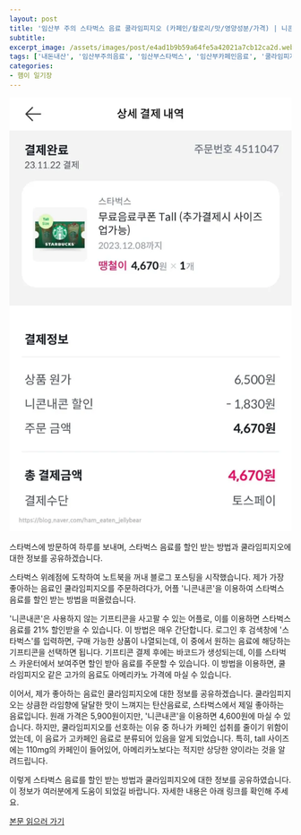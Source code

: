 ```yaml
---
layout: post
title: '임산부 주의 스타벅스 음료 쿨라임피지오 (카페인/칼로리/맛/영양성분/가격) | 니콘내콘 기프티콘 쿠폰 할인 사용법'
subtitle: 
excerpt_image: /assets/images/post/e4ad1b9b59a64fe5a42021a7cb12ca2d.webp
tags: ['내돈내산', '임산부주의음료', '임산부스타벅스', '임산부카페인음료', '쿨라임피지오카페인', '쿨라임피지오칼로리', '쿨라임피지오영양성분', '쿨라임피지오가격', '니콘내콘사용법', '니콘내콘기프티콘사용법', '스타벅스기프티콘할인사용법']
categories: 
- 햄이 일기장
---
```


![메인 이미지](/assets/images/post/e4ad1b9b59a64fe5a42021a7cb12ca2d.webp)

스타벅스에 방문하여 하루를 보내며, 스타벅스 음료를 할인 받는 방법과 쿨라임피지오에 대한 정보를 공유하겠습니다. 

스타벅스 위례점에 도착하여 노트북을 꺼내 블로그 포스팅을 시작했습니다. 제가 가장 좋아하는 음료인 쿨라임피지오를 주문하려다가, 어플 '니콘내콘'을 이용하여 스타벅스 음료를 할인 받는 방법을 떠올렸습니다. 

'니콘내콘'은 사용하지 않는 기프티콘을 사고팔 수 있는 어플로, 이를 이용하면 스타벅스 음료를 21% 할인받을 수 있습니다. 이 방법은 매우 간단합니다. 로그인 후 검색창에 '스타벅스'를 입력하면, 구매 가능한 상품이 나열되는데, 이 중에서 원하는 음료에 해당하는 기프티콘을 선택하면 됩니다. 기프티콘 결제 후에는 바코드가 생성되는데, 이를 스타벅스 카운터에서 보여주면 할인 받아 음료를 주문할 수 있습니다. 이 방법을 이용하면, 쿨라임피지오 같은 고가의 음료도 아메리카노 가격에 마실 수 있습니다.

이어서, 제가 좋아하는 음료인 쿨라임피지오에 대한 정보를 공유하겠습니다. 쿨라임피지오는 상큼한 라임향에 달달한 맛이 느껴지는 탄산음료로, 스타벅스에서 제일 좋아하는 음료입니다. 원래 가격은 5,900원이지만, '니콘내콘'을 이용하면 4,600원에 마실 수 있습니다. 하지만, 쿨라임피지오를 선호하는 이유 중 하나가 카페인 섭취를 줄이기 위함이었는데, 이 음료가 고카페인 음료로 분류되어 있음을 알게 되었습니다. 특히, tall 사이즈에는 110mg의 카페인이 들어있어, 아메리카노보다는 적지만 상당한 양이라는 것을 알려드립니다.

이렇게 스타벅스 음료를 할인 받는 방법과 쿨라임피지오에 대한 정보를 공유하였습니다. 이 정보가 여러분에게 도움이 되었길 바랍니다. 자세한 내용은 아래 링크를 확인해 주세요.

[본문 읽으러 가기](https://m.blog.naver.com/ham_eaten_jellybear/223271728555)
